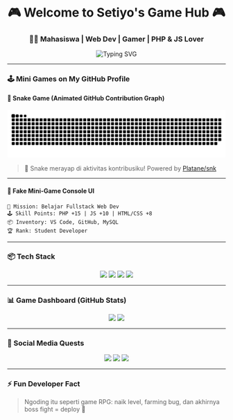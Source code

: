 
<h1 align="center">🎮 Welcome to Setiyo's Game Hub 🎮</h1>
<h3 align="center">🧑‍💻 Mahasiswa | Web Dev | Gamer | PHP & JS Lover</h3>

<p align="center">
  <img src="https://readme-typing-svg.demolab.com?font=Fira+Code&duration=3000&pause=1000&color=00FFCC&center=true&vCenter=true&width=435&lines=Unlocking+Level+Upgrades...;Coding+like+playing+games+🎮;Welcome+to+my+GitHub+Profile!" alt="Typing SVG" />
</p>

---

### 🕹️ Mini Games on My GitHub Profile

#### 🐍 Snake Game (Animated GitHub Contribution Graph)

<p align="center">
  <img src="https://github.com/Platane/snk/raw/output/github-contribution-grid-snake.svg" alt="snake game">
</p>

> 🐍 Snake merayap di aktivitas kontribusiku! Powered by [Platane/snk](https://github.com/Platane/snk)

---

#### 🚀 Fake Mini-Game Console UI

```
🧠 Mission: Belajar Fullstack Web Dev  
🕹️ Skill Points: PHP +15 | JS +10 | HTML/CSS +8  
📦 Inventory: VS Code, GitHub, MySQL  
🏆 Rank: Student Developer  
```

---

### 📦 Tech Stack

<p align="center">
  <img src="https://img.shields.io/badge/PHP-777BB4?style=for-the-badge&logo=php&logoColor=white"/>
  <img src="https://img.shields.io/badge/JavaScript-F7DF1E?style=for-the-badge&logo=javascript&logoColor=black"/>
  <img src="https://img.shields.io/badge/HTML-E34F26?style=for-the-badge&logo=html5&logoColor=white"/>
  <img src="https://img.shields.io/badge/CSS-1572B6?style=for-the-badge&logo=css3&logoColor=white"/>
</p>

---

### 📊 Game Dashboard (GitHub Stats)

<p align="center">
  <img src="https://github-readme-stats.vercel.app/api?username=setiyo&show_icons=true&theme=gruvbox&rank_icon=github" width="48%"/>
  <img src="https://github-readme-stats.vercel.app/api/top-langs/?username=setiyo&layout=compact&theme=gruvbox" width="48%"/>
</p>

---

### 🎯 Social Media Quests

<p align="center">
  <a href="https://instagram.com/setiyo" target="_blank"><img src="https://img.shields.io/badge/Instagram-E4405F?style=for-the-badge&logo=instagram&logoColor=white"/></a>
  <a href="https://www.tiktok.com/@setiyo" target="_blank"><img src="https://img.shields.io/badge/TikTok-010101?style=for-the-badge&logo=tiktok&logoColor=white"/></a>
  <a href="https://facebook.com/setiyo" target="_blank"><img src="https://img.shields.io/badge/Facebook-1877F2?style=for-the-badge&logo=facebook&logoColor=white"/></a>
</p>

---

### ⚡ Fun Developer Fact

> Ngoding itu seperti game RPG: naik level, farming bug, dan akhirnya boss fight = deploy 🚀
